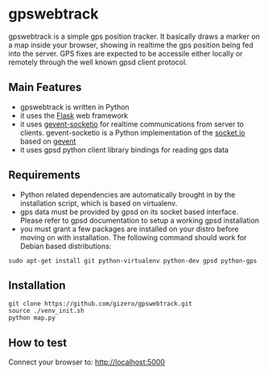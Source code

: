 # gpswebtrack

gpswebtrack is a simple gps position tracker. It basically draws a marker on a map
inside your browser, showing in realtime the gps position being fed into the server.
GPS fixes are expected to be accessile either locally or remotely through the well known
gpsd client protocol.

## Main Features
* gpswebtrack is written in Python
* it uses the [Flask](http://flask.pocoo.org/) web framework
* it uses [gevent-socketio](https://github.com/abourget/gevent-socketio) for realtime
communications from server to clients. gevent-socketio is a Python implementation of
the [socket.io](http://socket.io/) based on [gevent](http://www.gevent.org/)
* it uses gpsd python client library bindings for reading gps data

## Requirements
* Python related dependencies are automatically brought in by the installation script,
which is based on virtualenv.
* gps data must be provided by gpsd on its socket based interface. Please refer to gpsd documentation
to setup a working gpsd installation
* you must grant a few packages are installed on your distro before moving on with installation.
The following command should work for Debian based distributions:

<!-- -->

    sudo apt-get install git python-virtualenv python-dev gpsd python-gps

## Installation
    git clone https://github.com/gizero/gpswebtrack.git
    source ./venv_init.sh
    python map.py

## How to test
Connect your browser to: [http://localhost:5000](http://localhost:5000)
